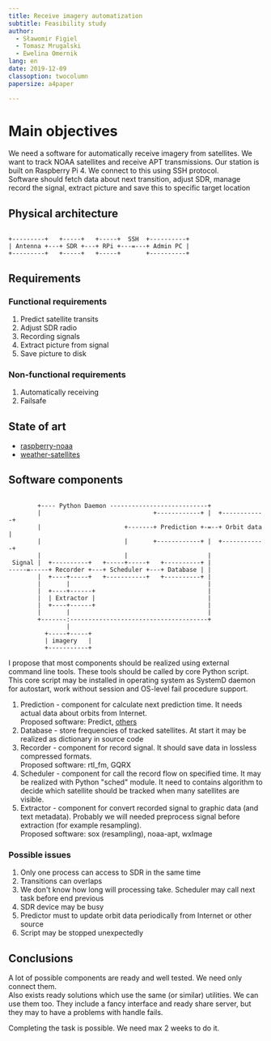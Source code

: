 ```yaml
---
title: Receive imagery automatization
subtitle: Feasibility study
author:
  - Sławomir Figiel
  - Tomasz Mrugalski
  - Ewelina Omernik
lang: en
date: 2019-12-09
classoption: twocolumn
papersize: a4paper

---
```


# Main objectives

We need a software for automatically receive imagery from satellites. We want to track NOAA satellites and receive APT transmissions. Our station is built on Raspberry Pi 4. We connect to this using SSH protocol.  
Software should fetch data about next transition, adjust SDR, manage record the signal, extract picture and save this to specific target location

## Physical architecture

~~~~~ {.ditaa }

+---------+   +-----+   +-----+  SSH  +----------+
| Antenna +---+ SDR +---+ RPi +---=---+ Admin PC |
+---------+   +-----+   +-----+       +----------+

~~~~~

## Requirements

### Functional requirements

1. Predict satellite transits
2. Adjust SDR radio
3. Recording signals
4. Extract picture from signal
5. Save picture to disk

### Non-functional requirements

1. Automatically receiving
2. Failsafe

## State of art

- [raspberry-noaa](https://github.com/reynico/raspberry-noaa)
- [weather-satellites](https://github.com/pfranchini/weather-satellites)

## Software components

~~~~~ {.ditaa }

        +---- Python Daemon ---------------------------+
        |                               +------------+ |  +------------+
        |                       +-------+ Prediction +-=--+ Orbit data |
        |                       |       +------------+ |  +------------+
        |                       |                      |
 Signal |  +----------+   +-----+-----+   +----------+ |
-----=-----+ Recorder +---+ Scheduler +---+ Database | |
        |  +----+-----+   +-----------+   +----------+ |
        |       |                                      |
        |  +----+------+                               |
        |  | Extractor |                               |
        |  +----+------+                               |
        |       |                                      |
        +-------:--------------------------------------+
                |
          +-----+-----+
          | imagery   |
          +-----------+

~~~~~

I propose that most components should be realized using external command line tools. These tools should be called by core Python script. This core script may be installed in operating system as SystemD daemon for autostart, work without session and OS-level fail procedure support.

1. Prediction - component for calculate next prediction time. It needs actual data about orbits from Internet.  
   Proposed software: Predict, [others](https://en.wikipedia.org/wiki/List_of_satellite_pass_predictors)
2. Database - store frequencies of tracked satellites. At start it may be realized as dictionary in source code
3. Recorder - component for record signal. It should save data in lossless compressed formats.  
   Proposed software: rtl_fm, GQRX
4. Scheduler - component for call the record flow on specified time. It may be realized with Python "sched" module. It need to contains algorithm to decide which satellite should be tracked when many satellites are visible.
5. Extractor - component for convert recorded signal to graphic data (and text metadata). Probably we will needed preprocess signal before extraction (for example resampling).  
   Proposed software: sox (resampling), noaa-apt, wxImage

### Possible issues

1. Only one process can access to SDR in the same time
2. Transitions can overlaps
3. We don't know how long will processing take. Scheduler may call next task before end previous
4. SDR device may be busy
5. Predictor must to update orbit data periodically from Internet or other source
6. Script may be stopped unexpectedly

## Conclusions

A lot of possible components are ready and well tested. We need only connect them.  
Also exists ready solutions which use the same (or similar) utilities. We can use them too. They include a fancy interface and ready share server, but they may to have a problems with handle fails.

Completing the task is possible. We need max 2 weeks to do it.
